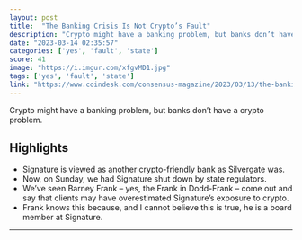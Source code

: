 ```yaml
---
layout: post
title:  "The Banking Crisis Is Not Crypto’s Fault"
description: "Crypto might have a banking problem, but banks don’t have a crypto problem."
date: "2023-03-14 02:35:57"
categories: ['yes', 'fault', 'state']
score: 41
image: "https://i.imgur.com/xfgvMD1.jpg"
tags: ['yes', 'fault', 'state']
link: "https://www.coindesk.com/consensus-magazine/2023/03/13/the-banking-crisis-is-not-cryptos-fault/?utm_medium=referral&amp;utm_source=rss&amp;utm_campaign=headlines"
---
```


Crypto might have a banking problem, but banks don’t have a crypto problem.

## Highlights

- Signature is viewed as another crypto-friendly bank as Silvergate was.
- Now, on Sunday, we had Signature shut down by state regulators.
- We’ve seen Barney Frank – yes, the Frank in Dodd-Frank – come out and say that clients may have overestimated Signature’s exposure to crypto.
- Frank knows this because, and I cannot believe this is true, he is a board member at Signature.

---
